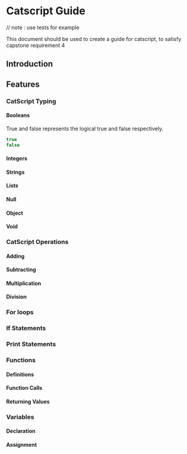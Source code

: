 # Catscript Guide
// note : use tests for example

This document should be used to create a guide for catscript, to satisfy capstone requirement 4

## Introduction

## Features

### CatScript Typing
#### Booleans
True and false represents the logical true and false respectively.
```js
true
false
```
#### Integers

#### Strings
#### Lists
#### Null
#### Object
#### Void

### CatScript Operations
#### Adding
#### Subtracting
#### Multiplication
#### Division


### For loops
### If Statements
### Print Statements
### Functions
#### Definitions
#### Function Calls
#### Returning Values
### Variables
#### Declaration
#### Assignment
